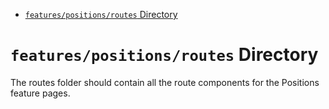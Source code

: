 <!-- START doctoc generated TOC please keep comment here to allow auto update -->
<!-- DON'T EDIT THIS SECTION, INSTEAD RE-RUN doctoc TO UPDATE -->

- [`features/positions/routes` Directory](#featurespositionsroutes-directory)

<!-- END doctoc generated TOC please keep comment here to allow auto update -->

# `features/positions/routes` Directory

The routes folder should contain all the route components for the Positions feature pages.
